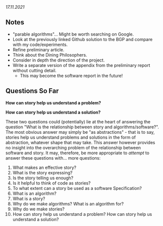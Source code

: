 *17.11.2021*

## Notes

* "parable algorithms"... Might be worth searching on Google.
* Look at the previously linked Github solution to the BGP and compare with my code/experiments.
* Refine preliminary article.
* Think about the Dining Philosophers.
* Consider in depth the direction of the project.
* Write a separate version of the appendix from the preliminary report without cutting detail.
  * This may become the software report in the future!


## Questions So Far

**How can story help us understand a problem?**

**How can story help us understand a solution?**

These two questions could (potentially) lie at the heart of answering the question "What is the relationship between story and algorithms/software?". The most obvious answer may simply be "as abstractions" - that is to say, stories help us understand problems and solutions in the form of abstraction, whatever shape that may take. This answer however provides no insight into the overarching problem of the relationship between software and story. It may, therefore, be more appropriate to *attempt* to answer these questions with... more questions:
1. What makes an effective story?
2. What is the story expressing?
3. Is the story telling us enough?
4. Is it helpful to think of code as stories?
5. To what extent can a story be used as a software Specification?
6. What is an algorithm?
7. What is a story?
8. Why do we make algorithms? What is an algorithm for?
9. Why do we make stories?
10. How can story help us understand a problem? How can story help us understand a solution?
